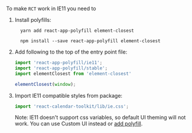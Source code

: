 To make `RCT` work in IE11 you need to 

1. Install polyfills:

    ```shell script
      yarn add react-app-polyfill element-closest
    ```
    ```shell script
      npm install --save react-app-polyfill element-closest
    ```

2. Add following to the top of the entry point file:

    ```js static
    import 'react-app-polyfill/ie11';
    import 'react-app-polyfill/stable';
    import elementClosest from 'element-closest'
    
    elementClosest(window);
    ```

3. Import IE11 compatible styles from package:

    ```js static
    import 'react-calendar-toolkit/lib/ie.css';
    ```
   Note: IE11 doesn't support css variables, so default UI theming will not work. You can use Custom UI instead or [add polyfill](https://github.com/nuxodin/ie11CustomProperties).